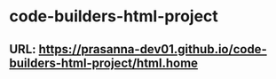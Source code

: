 # code-builders-html-project
## URL: https://prasanna-dev01.github.io/code-builders-html-project/html.home
